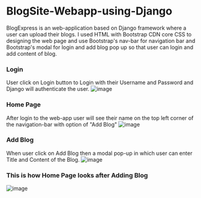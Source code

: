 # BlogSite-Webapp-using-Django

BlogExpress is an web-application based on Django framework where a user can upload their blogs.
I used HTML with Bootstrap CDN core CSS to designing the web page and use Bootstrap's nav-bar for navigation bar and Bootstrap's modal for login and add blog pop up so that user can login and add content of blog.

### Login 
User click on Login button to Login with their Username and Password and Django will authenticate the user.
![image](https://user-images.githubusercontent.com/41718296/83160900-65ae3900-a125-11ea-9bf9-9cc1261bdfb6.png)

### Home Page
After login to the web-app user will see their name on the top left corner of the navigation-bar with option of "Add Blog"
![image](https://user-images.githubusercontent.com/41718296/83161244-d2293800-a125-11ea-88dc-5006fc39dbd0.png)


### Add Blog
When user click on Add Blog then a modal pop-up in which user can enter Title and Content of the Blog.
![image](https://user-images.githubusercontent.com/41718296/83161605-4532ae80-a126-11ea-8be1-0ba618b63f7c.png)


### This is how Home Page looks after Adding Blog
![image](https://user-images.githubusercontent.com/41718296/83161721-6d221200-a126-11ea-908e-f9ae8253237a.png)
